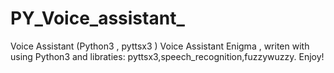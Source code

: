 # PY_Voice_assistant_
Voice Assistant (Python3 , pyttsx3 )
Voice Assistant Enigma , writen with using Python3 and libraties: pyttsx3,speech_recognition,fuzzywuzzy.
Enjoy!
